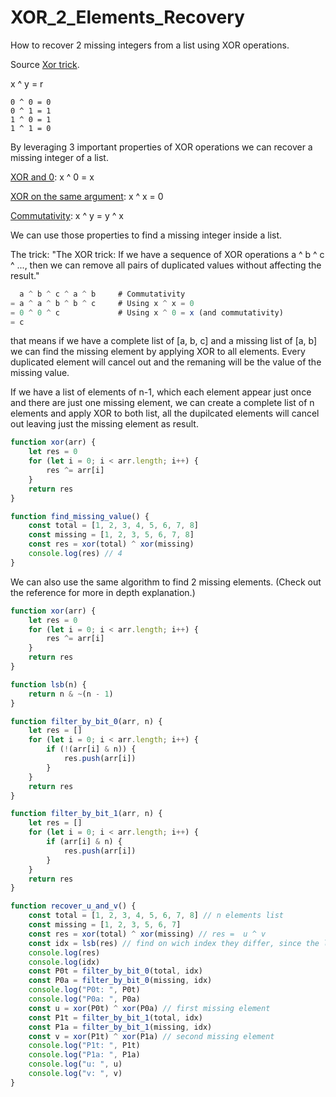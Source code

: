 # XOR_2_Elements_Recovery
How to recover 2 missing integers from a list using XOR operations.

Source [Xor trick](https://florian.github.io//xor-trick/).

x ^ y = r
```
0 ^ 0 = 0
0 ^ 1 = 1
1 ^ 0 = 1
1 ^ 1 = 0
```

By leveraging 3 important properties of XOR operations we can recover a missing integer of a list.

[XOR and 0](https://florian.github.io//xor-trick/#xor-and-0-x--0--x): x ^ 0 = x

[XOR on the same argument](https://florian.github.io//xor-trick/#xor-on-the-same-argument-x--x--0): x ^ x = 0

[Commutativity](https://florian.github.io//xor-trick/#commutativity-x--y--y--x): x ^ y = y ^ x

We can use those properties to find a missing integer inside a list.

The trick: "The XOR trick: If we have a sequence of XOR operations a ^ b ^ c ^ ..., then we can remove all pairs of duplicated values without affecting the result."

```js
  a ^ b ^ c ^ a ^ b     # Commutativity
= a ^ a ^ b ^ b ^ c     # Using x ^ x = 0
= 0 ^ 0 ^ c             # Using x ^ 0 = x (and commutativity)
= c
```
that means if we have a complete list of [a, b, c] and a missing list of [a, b] we can find the missing element by applying XOR to all elements. Every duplicated element will cancel out and the remaning will be the value of the missing value.


If we have a list of elements of n-1, which each element appear just once and there are just one missing element, we can create a complete list of n elements and apply XOR to both list, all the dupilcated elements will cancel out leaving just the missing element as result.

```js
function xor(arr) {
    let res = 0
    for (let i = 0; i < arr.length; i++) {
        res ^= arr[i]
    }
    return res
}

function find_missing_value() {
    const total = [1, 2, 3, 4, 5, 6, 7, 8]
    const missing = [1, 2, 3, 5, 6, 7, 8]
    const res = xor(total) ^ xor(missing)
    console.log(res) // 4
}
```

We can also use the same algorithm to find 2 missing elements. (Check out the reference for more in depth explanation.)

```js
function xor(arr) {
    let res = 0
    for (let i = 0; i < arr.length; i++) {
        res ^= arr[i]
    }
    return res
}

function lsb(n) {
    return n & ~(n - 1)
}

function filter_by_bit_0(arr, n) {
    let res = []
    for (let i = 0; i < arr.length; i++) {
        if (!(arr[i] & n)) {
            res.push(arr[i])
        }
    }
    return res
}

function filter_by_bit_1(arr, n) {
    let res = []
    for (let i = 0; i < arr.length; i++) {
        if (arr[i] & n) {
            res.push(arr[i])
        }
    }
    return res
}

function recover_u_and_v() {
    const total = [1, 2, 3, 4, 5, 6, 7, 8] // n elements list
    const missing = [1, 2, 3, 5, 6, 7]
    const res = xor(total) ^ xor(missing) // res =  u ^ v
    const idx = lsb(res) // find on wich index they differ, since the least significant bit is the first bit with value of 1, and we know that for the XOR operation result in 1 the bits must be different.
    console.log(res)
    console.log(idx) 
    const P0t = filter_by_bit_0(total, idx) 
    const P0a = filter_by_bit_0(missing, idx)
    console.log("P0t: ", P0t)
    console.log("P0a: ", P0a)
    const u = xor(P0t) ^ xor(P0a) // first missing element
    const P1t = filter_by_bit_1(total, idx)
    const P1a = filter_by_bit_1(missing, idx)
    const v = xor(P1t) ^ xor(P1a) // second missing element
    console.log("P1t: ", P1t)
    console.log("P1a: ", P1a)
    console.log("u: ", u)
    console.log("v: ", v)
}

```


